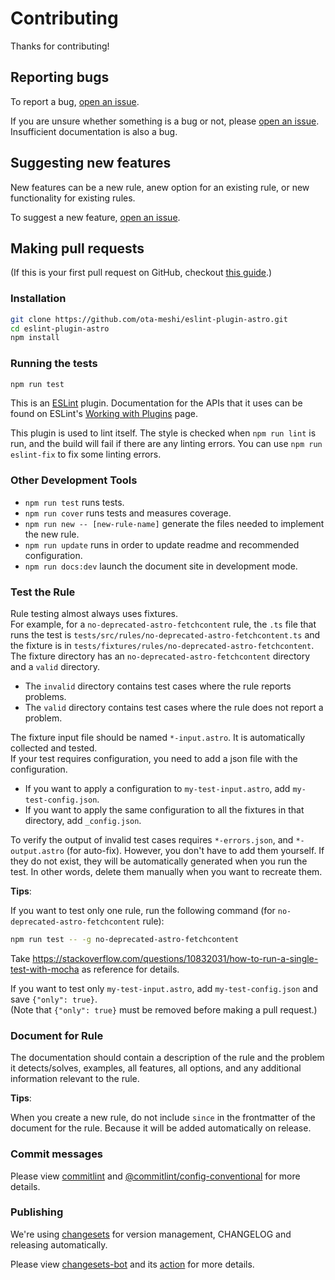 # Contributing

Thanks for contributing!

## Reporting bugs

To report a bug, [open an issue][new-issue].

If you are unsure whether something is a bug or not, please [open an issue][new-issue]. Insufficient documentation is also a bug.

## Suggesting new features

New features can be a new rule, anew option for an existing rule, or new functionality for existing rules.

To suggest a new feature, [open an issue][new-issue].

## Making pull requests

(If this is your first pull request on GitHub, checkout [this guide](https://github.com/firstcontributions/first-contributions).)

### Installation

```sh
git clone https://github.com/ota-meshi/eslint-plugin-astro.git
cd eslint-plugin-astro
npm install
```

### Running the tests

```sh
npm run test
```

This is an [ESLint](http://eslint.org) plugin. Documentation for the APIs that it uses can be found on ESLint's [Working with Plugins](http://eslint.org/docs/developer-guide/working-with-plugins) page.

This plugin is used to lint itself. The style is checked when `npm run lint` is run, and the build will fail if there are any linting errors. You can use `npm run eslint-fix` to fix some linting errors.

### Other Development Tools

- `npm run test` runs tests.
- `npm run cover` runs tests and measures coverage.
- `npm run new -- [new-rule-name]` generate the files needed to implement the new rule.
- `npm run update` runs in order to update readme and recommended configuration.
- `npm run docs:dev` launch the document site in development mode.

### Test the Rule

Rule testing almost always uses fixtures.  
For example, for a `no-deprecated-astro-fetchcontent` rule, the `.ts` file that runs the test is `tests/src/rules/no-deprecated-astro-fetchcontent.ts` and the fixture is in `tests/fixtures/rules/no-deprecated-astro-fetchcontent`.  
The fixture directory has an `no-deprecated-astro-fetchcontent` directory and a `valid` directory.

- The `invalid` directory contains test cases where the rule reports problems.
- The `valid` directory contains test cases where the rule does not report a problem.

The fixture input file should be named `*-input.astro`. It is automatically collected and tested.  
If your test requires configuration, you need to add a json file with the configuration.

- If you want to apply a configuration to `my-test-input.astro`, add `my-test-config.json`.
- If you want to apply the same configuration to all the fixtures in that directory, add `_config.json`.

To verify the output of invalid test cases requires `*-errors.json`, and `*-output.astro` (for auto-fix). However, you don't have to add them yourself. If they do not exist, they will be automatically generated when you run the test. In other words, delete them manually when you want to recreate them.

**Tips**:

If you want to test only one rule, run the following command (for `no-deprecated-astro-fetchcontent` rule):

```sh
npm run test -- -g no-deprecated-astro-fetchcontent
```

Take <https://stackoverflow.com/questions/10832031/how-to-run-a-single-test-with-mocha> as reference for details.

If you want to test only `my-test-input.astro`, add `my-test-config.json` and save `{"only": true}`.  
(Note that `{"only": true}` must be removed before making a pull request.)

### Document for Rule

The documentation should contain a description of the rule and the problem it detects/solves, examples, all features, all options, and any additional information relevant to the rule.

**Tips**:

When you create a new rule, do not include `since` in the frontmatter of the document for the rule. Because it will be added automatically on release.

### Commit messages

Please view [commitlint](https://commitlint.js.org) and [@commitlint/config-conventional](https://github.com/conventional-changelog/commitlint/tree/master/%40commitlint/config-conventional) for more details.

### Publishing

We're using [changesets](https://github.com/changesets/changesets) for version management, CHANGELOG and releasing automatically.

Please view [changesets-bot](https://github.com/apps/changeset-bot) and its [action](https://github.com/changesets/action) for more details.

[new-issue]: https://github.com/ota-meshi/eslint-plugin-astro/issues/new/choose

